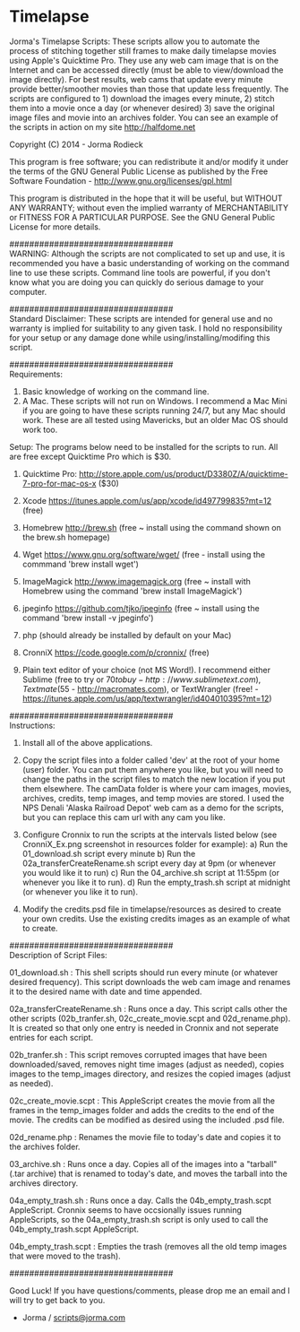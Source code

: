 Timelapse
=========

Jorma's Timelapse Scripts: These scripts allow you to automate the process of stitching together still frames to make daily timelapse movies using Apple's Quicktime Pro. They use any web cam image that is on the Internet and can be accessed directly (must be able to view/download the image directly). For best results, web cams that update every minute provide better/smoother movies than those that update less frequently. The scripts are configured to 1) download the images every minute, 2) stitch them into a movie once a day (or whenever desired) 3) save the original image files and movie into an archives folder. You can see an example of the scripts in action on my site http://halfdome.net

Copyright (C) 2014 - Jorma Rodieck

This program is free software; you can redistribute it and/or modify it under the terms of the GNU General Public License as published by the Free Software Foundation - http://www.gnu.org/licenses/gpl.html

This program is distributed in the hope that it will be useful, but WITHOUT ANY WARRANTY; without even the implied warranty of
MERCHANTABILITY or FITNESS FOR A PARTICULAR PURPOSE.  See the GNU General Public License for more details.

#################################	
WARNING: Although the scripts are not complicated to set up and use, it is recommended you have a basic understanding of working on the command line to use these scripts. Command line tools are powerful, if you don't know what you are doing you can quickly do serious damage to your computer.

#################################	
Standard Disclaimer: These scripts are intended for general use and no warranty is implied for suitability to any given task. I hold no responsibility for your setup or any damage done while using/installing/modifing this script.

#################################	
Requirements:

1) Basic knowledge of working on the command line.
2) A Mac. These scripts will not run on Windows. I recommend a Mac Mini if you are going to have these scripts running 24/7, but any Mac should work. These are all tested using Mavericks, but an older Mac OS should work too.

Setup: The programs below need to be installed for the scripts to run. All are free except Quicktime Pro which is $30.

1) Quicktime Pro: http://store.apple.com/us/product/D3380Z/A/quicktime-7-pro-for-mac-os-x ($30)

2) Xcode https://itunes.apple.com/us/app/xcode/id497799835?mt=12 (free)

3) Homebrew http://brew.sh (free ~ install using the command shown on the brew.sh homepage)

4) Wget https://www.gnu.org/software/wget/ (free - install using the commmand 'brew install wget')

5) ImageMagick http://www.imagemagick.org (free ~ install with Homebrew using the command 'brew install ImageMagick')

6) jpeginfo https://github.com/tjko/jpeginfo (free ~ install using the command 'brew install -v jpeginfo')

7) php (should already be installed by default on your Mac)

8) CronniX https://code.google.com/p/cronnix/ (free)

9) Plain text editor of your choice (not MS Word!). I recommend either Sublime (free to try or $70 to buy - http://www.sublimetext.com), Textmate ($55 - http://macromates.com), or TextWrangler (free! - https://itunes.apple.com/us/app/textwrangler/id404010395?mt=12)

#################################	
Instructions:

1) Install all of the above applications.

2) Copy the script files into a folder called 'dev' at the root of your home (user) folder. You can put them anywhere you like, but you will need to change the paths in the script files to match the new location if you put them elsewhere. The camData folder is where your cam images, movies, archives, credits, temp images, and temp movies are stored. I used the NPS Denali 'Alaska Railroad Depot' web cam as a demo for the scripts, but you can replace this cam url with any cam you like.

3) Configure Cronnix to run the scripts at the intervals listed below (see CronniX_Ex.png screenshot in resources folder for example):
	a) Run the 01_download.sh script every minute
	b) Run the 02a_transferCreateRename.sh script every day at 9pm (or whenever you would like it to run)
	c) Run the 04_archive.sh script at 11:55pm (or whenever you like it to run).
	d) Run the empty_trash.sh script at midnight (or whenever you like it to run).
	
4) Modify the credits.psd file in timelapse/resources as desired to create your own credits. Use the existing credits images as an example of what to create.

#################################	
Description of Script Files:

01_download.sh : This shell scripts should run every minute (or whatever desired frequency). This script downloads the web cam image and renames it to the desired name with date and time appended.

02a_transferCreateRename.sh : Runs once a day. This script calls other the other scripts (02b_tranfer.sh, 02c_create_movie.scpt and 02d_rename.php). It is created so that only one entry is needed in Cronnix and not seperate entries for each script.

02b_tranfer.sh : This script removes corrupted images that have been downloaded/saved, removes night time images (adjust as needed), copies images to the temp_images directory, and resizes the copied images (adjust as needed).

02c_create_movie.scpt : This AppleScript creates the movie from all the frames in the temp_images folder and adds the credits to the end of the movie. The credits can be modified as desired using the included .psd file.

02d_rename.php : Renames the movie file to today's date and copies it to the archives folder.

03_archive.sh : Runs once a day. Copies all of the images into a "tarball" (.tar archive) that is renamed to today's date, and moves the tarball into the archives directory.

04a_empty_trash.sh : Runs once a day. Calls the 04b_empty_trash.scpt AppleScript. Cronnix seems to have occsionally issues running AppleScripts, so the 04a_empty_trash.sh script is only used to call the 04b_empty_trash.scpt AppleScript.

04b_empty_trash.scpt : Empties the trash (removes all the old temp images that were moved to the trash).

#################################	

Good Luck! If you have questions/comments, please drop me an email and I will try to get back to you.

- Jorma / scripts@jorma.com




 
